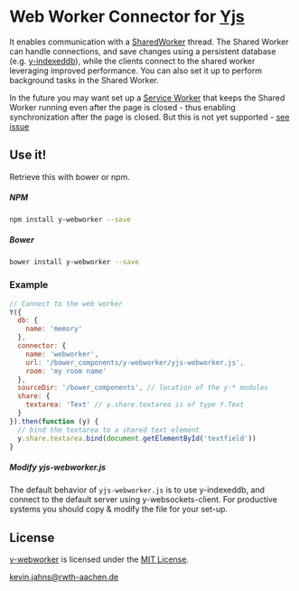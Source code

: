 # Web Worker Connector for [Yjs](https://github.com/y-js/yjs)

It enables communication with a [SharedWorker](https://developer.mozilla.org/en-US/docs/Web/API/SharedWorker/SharedWorker) thread.
The Shared Worker can handle connections, and save changes using a persistent database (e.g. [y-indexeddb](https://github.com/y-js/y-indexeddb)),
while the clients connect to the shared worker leveraging improved performance. You can also set it up to perform background tasks in the Shared Worker.

In the future you may want set up a [Service Worker](https://developer.mozilla.org/en-US/docs/Web/API/Service_Worker_API)
that keeps the Shared Worker running even after the page is closed - thus enabling synchronization after the page is closed. But this is not yet supported - [see issue](https://github.com/whatwg/html/issues/411)

## Use it!
Retrieve this with bower or npm.

##### NPM
```bash
npm install y-webworker --save
```

##### Bower
```bash
bower install y-webworker --save
```

### Example

```js
// Connect to the web worker
Y({
  db: {
    name: 'memory'
  },
  connector: {
    name: 'webworker',
    url: '/bower_components/y-webworker/yjs-webworker.js',
    room: 'my room name'
  },
  sourceDir: '/bower_components', // location of the y-* modules
  share: {
    textarea: 'Text' // y.share.textarea is of type Y.Text
  }
}).then(function (y) {
  // bind the textarea to a shared text element
  y.share.textarea.bind(document.getElementById('textfield'))
}
```

##### Modify yjs-webworker.js
The default behavior of `yjs-webworker.js` is to use y-indexeddb, and connect to the default server using y-websockets-client.
For productive systems you should copy & modify the file for your set-up. 

## License
[y-webworker](https://github.com/y-js/y-webworker) is licensed under the [MIT License](./LICENSE).

<kevin.jahns@rwth-aachen.de>


